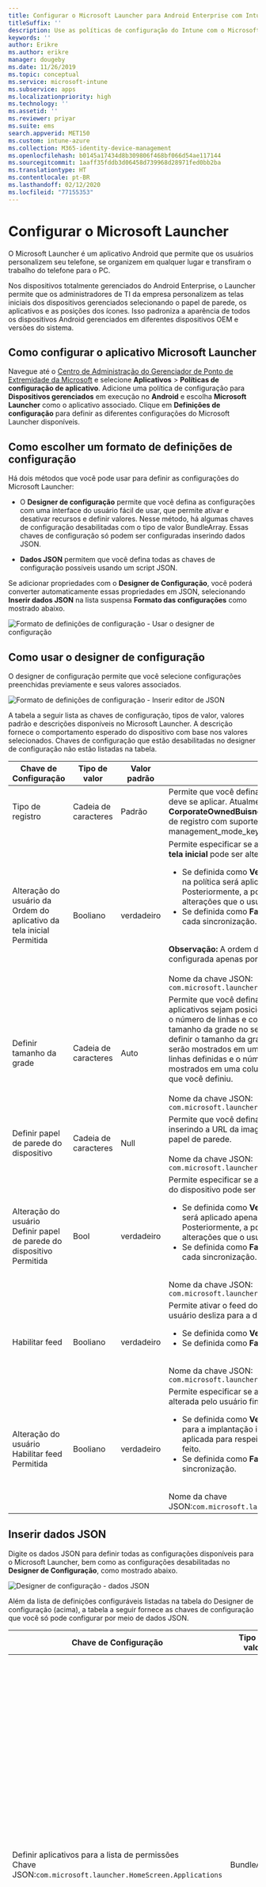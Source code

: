 ```yaml
---
title: Configurar o Microsoft Launcher para Android Enterprise com Intune
titleSuffix: ''
description: Use as políticas de configuração do Intune com o Microsoft Launcher.
keywords: ''
author: Erikre
ms.author: erikre
manager: dougeby
ms.date: 11/26/2019
ms.topic: conceptual
ms.service: microsoft-intune
ms.subservice: apps
ms.localizationpriority: high
ms.technology: ''
ms.assetid: ''
ms.reviewer: priyar
ms.suite: ems
search.appverid: MET150
ms.custom: intune-azure
ms.collection: M365-identity-device-management
ms.openlocfilehash: b0145a17434d8b309806f468bf066d54ae117144
ms.sourcegitcommit: 1aaff35fddb3d06458d739968d28971fed0bb2ba
ms.translationtype: HT
ms.contentlocale: pt-BR
ms.lasthandoff: 02/12/2020
ms.locfileid: "77155353"
---
```

# <a name="configure-microsoft-launcher"></a>Configurar o Microsoft Launcher

O Microsoft Launcher é um aplicativo Android que permite que os usuários personalizem seu telefone, se organizem em qualquer lugar e transfiram o trabalho do telefone para o PC. 

Nos dispositivos totalmente gerenciados do Android Enterprise, o Launcher permite que os administradores de TI da empresa personalizem as telas iniciais dos dispositivos gerenciados selecionando o papel de parede, os aplicativos e as posições dos ícones. Isso padroniza a aparência de todos os dispositivos Android gerenciados em diferentes dispositivos OEM e versões do sistema. 

## <a name="how-to-configure-the-microsoft-launcher-app"></a>Como configurar o aplicativo Microsoft Launcher 

Navegue até o [Centro de Administração do Gerenciador de Ponto de Extremidade da Microsoft](https://go.microsoft.com/fwlink/?linkid=2109431) e selecione **Aplicativos** > **Políticas de configuração de aplicativo**. Adicione uma política de configuração para **Dispositivos gerenciados** em execução no **Android** e escolha **Microsoft Launcher** como o aplicativo associado. Clique em **Definições de configuração** para definir as diferentes configurações do Microsoft Launcher disponíveis. 

## <a name="choosing-a-configuration-settings-format"></a>Como escolher um formato de definições de configuração 

Há dois métodos que você pode usar para definir as configurações do Microsoft Launcher: 

- O **Designer de configuração** permite que você defina as configurações com uma interface do usuário fácil de usar, que permite ativar e desativar recursos e definir valores. Nesse método, há algumas chaves de configuração desabilitadas com o tipo de valor BundleArray. Essas chaves de configuração só podem ser configuradas inserindo dados JSON. 

- **Dados JSON** permitem que você defina todas as chaves de configuração possíveis usando um script JSON. 

Se adicionar propriedades com o **Designer de Configuração**, você poderá converter automaticamente essas propriedades em JSON, selecionando **Inserir dados JSON** na lista suspensa **Formato das configurações** como mostrado abaixo.

   ![Formato de definições de configuração - Usar o designer de configuração](./media/configure-microsoft-launcher/configure-microsoft-launcher-01.png)

## <a name="using-configuration-designer"></a>Como usar o designer de configuração

O designer de configuração permite que você selecione configurações preenchidas previamente e seus valores associados.

   ![Formato de definições de configuração - Inserir editor de JSON](./media/configure-microsoft-launcher/configure-microsoft-launcher-02.png)

A tabela a seguir lista as chaves de configuração, tipos de valor, valores padrão e descrições disponíveis no Microsoft Launcher. A descrição fornece o comportamento esperado do dispositivo com base nos valores selecionados. Chaves de configuração que estão desabilitadas no designer de configuração não estão listadas na tabela.

|    Chave de Configuração    |    Tipo de valor    |    Valor padrão    |    Descrição     |
|---------------------------------------------------|------------------|---------------------|-------------------------------------------------------------------------------------------------------------------------------------------------------------------------------------------------------------------------------------------------------------------------------------------------------------------------------------------------------------------------------------------------------------------------------------------------------------------------------------------------------------------------------------------------------------------------------|
|    Tipo de registro    |    Cadeia de caracteres     |    Padrão    |    Permite que você defina o tipo de registro ao qual essa política deve se aplicar. Atualmente, o valor **Padrão** refere-se a **CorporateOwnedBuisnessOnly**. Atualmente, não há outros tipos de registro com suporte.        Nome de chave JSON: management_mode_key        |
|    Alteração do usuário da Ordem do aplicativo da tela inicial   Permitida    |    Booliano    |    verdadeiro    |    Permite especificar se a configuração **Ordem do aplicativo na tela inicial** pode ser alterada pelo usuário final.<ul><li>Se definida como **Verdadeira**, a ordem do aplicativo definida na política será aplicada apenas para a implantação inicial. Posteriormente, a política não será aplicada para respeitar as alterações que o usuário possa ter feito.</li><li>Se definida como **Falsa**, a ordem do aplicativo será imposta a cada sincronização.</li></ul><br>**Observação:** A ordem do Aplicativo na Tela Inicial pode ser configurada apenas por meio do editor JSON.<br><br>Nome da chave JSON:<br>`com.microsoft.launcher.HomeScreen.AppOrder.UserChangeAllowed`    |
|    Definir tamanho da grade    |    Cadeia de caracteres    |    Auto    |    Permite que você defina o tamanho da grade para que aplicativos sejam posicionados na tela inicial. Você pode definir o número de linhas e colunas de aplicativo para definir o tamanho da grade no seguinte formato: `columns;rows`. Se você definir o tamanho da grade, o número máximo de aplicativos que serão mostrados em uma linha na tela inicial será o número de linhas definidas e o número máximo de aplicativos que serão mostrados em uma coluna na tela inicial o número de colunas que você definiu.<br><br>        Nome da chave JSON:<br>`com.microsoft.launcher.HomeScreen.GridSize`    |
|    Definir papel de parede do dispositivo    |    Cadeia de caracteres    |    Null    |    Permite que você defina um papel de parede de sua preferência, inserindo a URL da imagem que você deseja definir como um papel de parede.<br><br>Nome da chave JSON:<br>`com.microsoft.launcher.Wallpaper.URL`    |
|    Alteração do usuário Definir papel de parede do dispositivo   Permitida    |    Bool    |    verdadeiro    |    Permite especificar se a configuração Definir papel de parede do dispositivo pode ser alterada pelo usuário final.<ul><li>Se definida como **Verdadeira**, o papel de parede na política será aplicado apenas para a implantação inicial. Posteriormente, a política não será aplicada para respeitar as alterações que o usuário possa ter feito.</li><li>Se definida como **Falsa**, o papel de parede será aplicado a cada sincronização.</li></ul><br>Nome da chave JSON:<br>`com.microsoft.launcher.Wallpaper.URL.UserChangeAllowed`        |
|    Habilitar feed    |    Booliano    |    verdadeiro    |    Permite ativar o feed do iniciador no dispositivo quando o usuário desliza para a direita na tela inicial.<ul><li>Se definida como **Verdadeira**, o feed será habilitado.</li><li>Se definida como **Falsa**, o feed será desabilitado.</li></ul><br>Nome da chave JSON:<br>`com.microsoft.launcher.Feed.Enabled`    |
|    Alteração do usuário Habilitar feed Permitida    |    Booliano    |    verdadeiro    |     Permite especificar se a configuração **Habilitar feed** pode ser alterada pelo usuário final.<ul><li>Se definida como **Verdadeira**, o feed será aplicado apenas para a implantação inicial. Posteriormente, a política não será aplicada para respeitar as alterações que o usuário possa ter feito.</li><li>Se definida como **Falsa**, o feed será imposto a cada sincronização.</li></ul><br>Nome da chave JSON:`com.microsoft.launcher.Feed.Enabled.UserChangeAllowed`    |

## <a name="enter-json-data"></a>Inserir dados JSON

Digite os dados JSON para definir todas as configurações disponíveis para o Microsoft Launcher, bem como as configurações desabilitadas no **Designer de Configuração**, como mostrado abaixo.

   ![Designer de configuração - dados JSON](./media/configure-microsoft-launcher/configure-microsoft-launcher-03.png)

Além da lista de definições configuráveis listadas na tabela do Designer de configuração (acima), a tabela a seguir fornece as chaves de configuração que você só pode configurar por meio de dados JSON.

|    Chave de Configuração    |    Tipo de valor    |    Valor padrão    |    Descrição     |
|----------------------------------------------------------------------------------------------------|-------------------|-------------------------------------------------------------------------------------|------------------------------------------------------------------------------------------------------------------------------------------------------------------------------------------------------------------------------------------------------------------------------------------------------------------------------------------------------------------------------------------------------------------------------------------------------------------------------------------------------------------------------------------------------------------------------------------------------------------------------------------------------------------------------------|
|    Definir aplicativos para a lista de permissões<br>Chave JSON:`com.microsoft.launcher.HomeScreen.Applications`    |    BundleArray    | Consulte: [Definir aplicativos para a lista de permissões](configure-microsoft-launcher.md#set-allow-listed-applications)</sup>    |    Permite definir o conjunto de aplicativos visíveis na tela inicial entre os aplicativos instalados no dispositivo. Você pode definir os aplicativos inserindo o nome do pacote dos aplicativos que você deseja tornar visíveis, por exemplo, `com.android.settings` torna as configurações acessíveis na tela inicial. Os aplicativos da lista de permissões nesta seção já devem estar instalados no dispositivo para que fiquem visíveis na tela inicial.<p>Propriedades:<ul><li>**Pacote:** O nome do pacote de aplicativos</li><li>**Classe:** A atividade do aplicativo, específica de uma determinada página de aplicativo. A página do aplicativo padrão é usada se esse valor estiver vazio.</li></ul>      |
|    Ordem do aplicativo na tela inicial<br>Chave JSON: `com.microsoft.launcher.HomeScreen.AppOrder`    |    BundleArray    |    Consulte: [Ordem do aplicativo na tela inicial](configure-microsoft-launcher.md#home-screen-app-order)      |    Permite especificar a ordem do aplicativo na tela inicial.<p>Propriedades:<br><ul><li>**Tipo:** O único tipo com suporte é `application`.</li><li>**Posição:** O slot do ícone do aplicativo na tela inicial. Tem início na posição 1 no canto superior esquerdo e vai da esquerda para a direita, de cima para baixo.</li><li>**Pacote:** O nome do pacote de aplicativos.</li><li>**Classe:** A atividade do aplicativo, específica de uma determinada página de aplicativo. A página do aplicativo padrão será usada se esse valor estiver vazio.</li></ul>    |

### <a name="set-allow-listed-applications"></a>Definir aplicativos para a lista de permissões

```JSON
{
    "key": "com.microsoft.launcher.HomeScreen.Applications",
    "valueBundleArray": 
    [
        {
            "managedProperty": [
                {
                    "key": "package",
                    "valueString": ""
                },
                {
                    "key": "class",
                    "valueString": ""
                }
            ]
        }
    ]
}
```

### <a name="home-screen-app-order"></a>Ordem do aplicativo na tela inicial

```JSON
{
    "key": "com.microsoft.launcher.HomeScreen.AppOrder",
    "valueBundleArray": 
    [
        {
            "managedProperty": [
                {
                    "key": "type",
                    "valueString": "application"
                },
                {
                    "key": "position",
                    "valueInteger": 0
                },
                {
                    "key": "package",
                    "valueString": ""
                },
                {
                    "key": "class",
                    "valueString": ""
                }
            ]
        }
    ]
}
```

Este é um exemplo de script JSON com todas as chaves de configuração disponíveis incluídas:

```JSON
{
    "kind": "androidenterprise#managedConfiguration", 
    "productId": "app:com.microsoft.launcher", 
    "managedProperty": [
        {
            "key": "management_mode_key", 
            "valueString": "Default"
        }, 
        {
            "key": "com.microsoft.launcher.Feed.Enable.UserChangeAllowed", 
            "valueBool": false
        }, 
        {
            "key": "com.microsoft.launcher.Feed.Enable", 
            "valueBool": true
        }, 
        {
            "key": "com.microsoft.launcher.Wallpaper.Url.UserChangeAllowed", 
            "valueBool": false
        }, 
        {
            "key": "com.microsoft.launcher.Wallpaper.Url", 
            "valueBool": "http://www.contoso.com/wallpaper.png"
        }, 
        {
            "key": "com.microsoft.launcher.HomeScreen.GridSize", 
            "valueString": "5;5"
        }, 
        {
            "key": "com.microsoft.launcher.HomeScreen.Applications", 
            "valueBundleArray": [
                {
                    "managedProperty": [
                        {
                            "key": "package", 
                            "valueString": "com.ups.mobile.android"
                        }, 
                        {
                            "key": "class", 
                            "valueString": ""
                        }
                    ]
                }, 
                {
                    "managedProperty": [
                        {
                            "key": "package", 
                            "valueString": "com.microsoft.teams"
                        }, 
                        {
                            "key": "class", 
                            "valueString": ""
                        }
                    ]
                }, 
                {
                    "managedProperty": [
                        {
                            "key": "package", 
                            "valueString": "com.microsoft.bing"
                        }, 
                        {
                            "key": "class", 
                            "valueString": ""
                        }
                    ]
                }
            ]
        }, 
        {
            "key": "com.microsoft.launcher.HomeScreen.AppOrder.UserChangeAllowed", 
            "valueBool": false
        }, 
        {
            "key": "com.microsoft.launcher.HomeScreen.AppOrder", 
            "valueBundleArray": [
                {
                    "managedProperty": [
                        {
                            "key": "type", 
                            "valueString": "application"
                        }, 
                        {
                            "key": "position", 
                            "valueInteger": 17
                        }, 
                        {
                            "key": "package", 
                            "valueString": "com.ups.mobile.android"
                        }, 
                        {
                            "key": "class", 
                            "valueString": ""
                        }
                    ]
                }, 
                {
                    "managedProperty": [
                        {
                            "key": "type", 
                            "valueString": "application"
                        }, 
                        {
                            "key": "position", 
                            "valueInteger": 18
                        }, 
                        {
                            "key": "package", 
                            "valueString": "com.microsoft.teams"
                        }, 
                        {
                            "key": "class", 
                            "valueString": ""
                        }
                    ]
                }, 
                {
                    "managedProperty": [
                        {
                            "key": "type", 
                            "valueString": "application"
                        }, 
                        {
                            "key": "position", 
                            "valueInteger": 19
                        }, 
                        {
                            "key": "package", 
                            "valueString": "com.microsoft.bing"
                        }, 
                        {
                            "key": "class", 
                            "valueString": ""
                        }
                    ]
                }
            ]
        }
    ]
}
```

## <a name="next-steps"></a>Próximas etapas

- Para saber mais sobre dispositivos Android Enterprise totalmente gerenciados, confira [Configurar o registro do Intune para dispositivos Android Enterprise totalmente gerenciados](../enrollment/android-fully-managed-enroll.md).

